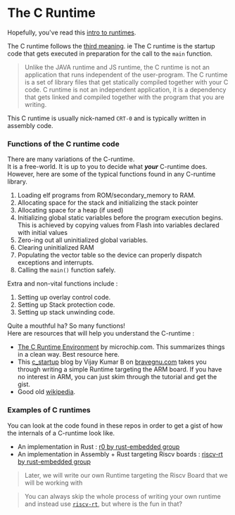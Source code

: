 # The C Runtime

Hopefully, you've read this [intro to runtimes](./a_runtime.md).

The C runtime follows the [third meaning](./a_runtime.md#meaning-3-). ie The C runtime is the startup code that gets executed in preparation for the call to the `main` function.   

>Unlike the JAVA runtime and JS runtime, the C runtime is not an application that runs independent of the user-program. The C runtime is a set of library files that get statically compiled together with your C code. C runtime is not an independent application, it is a dependency that gets linked and compiled together with the program that you are writing.  

This C runtime is usually nick-named `CRT-0` and is typically written in assembly code.  
 

### Functions of the C runtime code  

There are many variations of the C-runtime.  
It is a free-world. It is up to you to decide what ***your*** C-runtime does.  
However, here are some of the typical functions found in any C-runtime library.  

1. Loading elf programs from ROM/secondary_memory to RAM. 
2. Allocating space for the stack and initializing the stack pointer
3. Allocating space for a heap (if used)
4. Initializing global static variables before the program execution begins. This is achieved by copying values from Flash into variables declared with initial values
5. Zero-ing out all uninitialized global variables.
6. Clearing uninitialized RAM
7. Populating the vector table so the device can properly dispatch exceptions and interrupts.  
8. Calling the `main()` function safely. 

Extra and non-vital functions include :  
1. Setting up overlay control code.  
2. Setting up Stack protection code.
3. Setting up stack unwinding code.

Quite a mouthful ha? So many functions!  
Here are resources that will help you understand the C-runtime : 
- [The C Runtime Environment](https://developerhelp.microchip.com/xwiki/bin/view/software-tools/c-programming/c-runtime-enviorment/) by microchip.com. This summarizes things in a clean way. Best resource here.  
- This [c_startup](http://bravegnu.org/gnu-eprog/c-startup.html) blog by Vijay Kumar B on [bravegnu.com](http://bravegnu.org) takes you through writing a simple Runtime targeting the ARM board. If you have no interest in ARM, you can just skim through the tutorial and get the gist.  
- Good old [wikipedia](https://en.wikipedia.org/wiki/Crt0).

### Examples of C runtimes 
You can look at the code found in these repos in order to get a gist of how the internals of a C-runtime look like.  
- An implementation in Rust : [r0 by rust-embedded group](https://github.com/rust-embedded/r0/blob/master/src/lib.rs)
- An implementation in Assembly + Rust targeting Riscv boards : [riscv-rt by rust-embedded group](https://github.com/rust-embedded/riscv-rt/blob/master/src/lib.rs) 

> Later, we will write our own Runtime targeting the Riscv Board that we will be working with  

> You can always skip the whole process of writing your own runtime and instead use [`riscv-rt`](https://docs.rs/riscv-rt/latest/riscv_rt/), but where is the fun in that?

